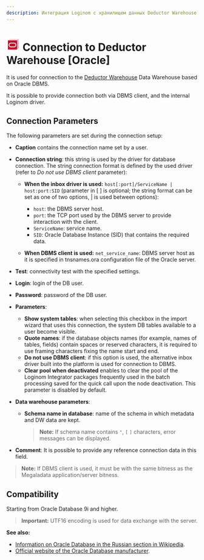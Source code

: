 ```yaml
---
description: Интеграция Loginom с хранилищем данных Deductor Warehouse, основанным на СУБД Oracle. Параметры подключения. Совместимость.
---
```

# ![wh-oracle](./../../../images/icons/common/data-sources/wh-oracle_default.svg) Connection to Deductor Warehouse [Oracle]

It is used for connection to the [Deductor Warehouse](./../../../data-format/data-warehouse.md) Data Warehouse based on Oracle DBMS.

It is possible to provide connection both via DBMS client, and the internal Loginom driver.

## Connection Parameters

The following parameters are set during the connection setup:

* **Caption** contains the connection name set by a user.
* **Connection string**: this string is used by the driver for database connection. The string connection format is defined by the used driver (refer to *Do not use DBMS client* parameter):
   * **When the inbox driver is used:** `host[:port]/ServiceName | host:port:SID` (parameter in [ ] is optional; the string format can be set as one of two options, | is used between options):
      * `host`: the DBMS server host.
      * `port`: the TCP port used by the DBMS server to provide interaction with the client.
      * `ServiceName`: service name.
      * `SID`: Oracle Database Instance (SID) that contains the required data.

   * **When DBMS client is used:** `net_service_name`: DBMS server host as it is specified in tnsnames.ora configuration file of the Oracle server.

* **Test**: connectivity test with the specified settings.
* **Login**: login of the DB user.
* **Password**: password of the DB user.

* **Parameters**:

   * **Show system tables**: when selecting this checkbox in the import wizard that uses this connection, the system DB tables available to a user become visible.
   * **Quote names**: if the database objects names (for example, names of tables, fields) contain spaces or reserved characters, it is required to use framing characters fixing the name start and end.
   * **Do not use DBMS client**: if this option is used, the alternative inbox driver built into the platform is used for connection to DBMS.
   * **Clear pool when deactivated** enables to clear the pool of the Loginom Integrator packages frequently used in the batch processing saved for the quick call upon the node deactivation. This parameter is disabled by default.

* **Data warehouse parameters**:

   * **Schema name in database**: name of the schema in which metadata and DW data are kept.

      > **Note:** If schema name contains `"`, `[` `]` characters, error messages can be displayed.

* **Comment**: It is possible to provide any reference connection data in this field.

> **Note:** If DBMS client is used, it must be with the same bitness as the Megaladata application/server bitness.

## Compatibility

Starting from Oracle Database 9i and higher.

> **Important:** UTF16 encoding is used for data exchange with the server.

**See also:**

* [Information on Oracle Database in the Russian section in Wikipedia](https://ru.wikipedia.org/wiki/Oracle_Database).
* [Official website of the Oracle Database manufacturer](https://www.oracle.com/database).
